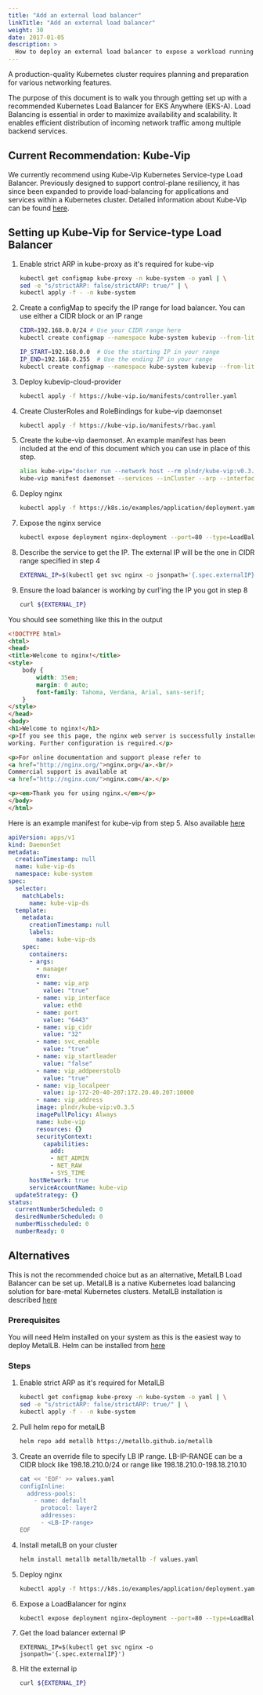 ```yaml
---
title: "Add an external load balancer"
linkTitle: "Add an external load balancer"
weight: 30
date: 2017-01-05
description: >
  How to deploy an external load balancer to expose a workload running in EKS-A
---
```


<!-- overview -->

A production-quality Kubernetes cluster requires planning and preparation for various networking features.

<!-- body -->


The purpose of this document is to walk you through getting set up with a recommended Kubernetes Load Balancer for EKS Anywhere (EKS-A).
Load Balancing is essential in order to maximize availability and scalability. It enables efficient distribution of incoming network traffic among multiple backend services.


## Current Recommendation: Kube-Vip

We currently recommend using Kube-Vip Kubernetes Service-type Load Balancer. Previously designed to support control-plane resiliency, it has since been expanded to provide load-balancing for applications and services within a Kubernetes cluster. Detailed information about Kube-Vip can be found [here](https://kube-vip.io/).

## Setting up Kube-Vip for Service-type Load Balancer

1. Enable strict ARP in kube-proxy as it's required for kube-vip
    ```bash
    kubectl get configmap kube-proxy -n kube-system -o yaml | \
    sed -e "s/strictARP: false/strictARP: true/" | \
    kubectl apply -f - -n kube-system
    ```

2. Create a configMap to specify the IP range for load balancer. You can use either a CIDR block or an IP range

    ```bash
    CIDR=192.168.0.0/24 # Use your CIDR range here
    kubectl create configmap --namespace kube-system kubevip --from-literal cidr-global=${CIDR}
    ```
    ```bash
    IP_START=192.168.0.0  # Use the starting IP in your range
    IP_END=192.168.0.255  # Use the ending IP in your range
    kubectl create configmap --namespace kube-system kubevip --from-literal range-global=${IP_START}-${IP_END}
    ```

3. Deploy kubevip-cloud-provider 

    ```bash
    kubectl apply -f https://kube-vip.io/manifests/controller.yaml
    ```

4. Create ClusterRoles and RoleBindings for kube-vip daemonset

    ```bash
    kubectl apply -f https://kube-vip.io/manifests/rbac.yaml
    ```

5. Create the kube-vip daemonset. An example manifest has been included at the end of this document which you can use in place of this step.

    ```bash
    alias kube-vip="docker run --network host --rm plndr/kube-vip:v0.3.5"
    kube-vip manifest daemonset --services --inCluster --arp --interface eth0 | kubectl apply -f -
    ```   
 
6. Deploy nginx 

    ```bash
    kubectl apply -f https://k8s.io/examples/application/deployment.yaml
    ```

7. Expose the nginx service

    ```bash
    kubectl expose deployment nginx-deployment --port=80 --type=LoadBalancer --name=nginx
    ```

8. Describe the service to get the IP. The external IP will be the one in CIDR range specified in step 4

    ```bash
    EXTERNAL_IP=$(kubectl get svc nginx -o jsonpath='{.spec.externalIP}')
    ```

9. Ensure the load balancer is working by curl'ing the IP you got in step 8

    ```bash
    curl ${EXTERNAL_IP}
    ```   
 
You should see something like this in the output

```html
<!DOCTYPE html>
<html>
<head>
<title>Welcome to nginx!</title>
<style>
    body {
        width: 35em;
        margin: 0 auto;
        font-family: Tahoma, Verdana, Arial, sans-serif;
    }
</style>
</head>
<body>
<h1>Welcome to nginx!</h1>
<p>If you see this page, the nginx web server is successfully installed and
working. Further configuration is required.</p>

<p>For online documentation and support please refer to
<a href="http://nginx.org/">nginx.org</a>.<br/>
Commercial support is available at
<a href="http://nginx.com/">nginx.com</a>.</p>

<p><em>Thank you for using nginx.</em></p>
</body>
</html>

```

Here is an example manifest for kube-vip from step 5. Also available [here](https://raw.githubusercontent.com/kube-vip/kube-vip/f0f0ec3bc953d4b42c78f1b35ba944804a9e31aa/example/deploy/0.3.5.yaml)

```yaml
apiVersion: apps/v1
kind: DaemonSet
metadata:
  creationTimestamp: null
  name: kube-vip-ds
  namespace: kube-system
spec:
  selector:
    matchLabels:
      name: kube-vip-ds
  template:
    metadata:
      creationTimestamp: null
      labels:
        name: kube-vip-ds
    spec:
      containers:
      - args:
        - manager
        env:
        - name: vip_arp
          value: "true"
        - name: vip_interface
          value: eth0
        - name: port
          value: "6443"
        - name: vip_cidr
          value: "32"
        - name: svc_enable
          value: "true"
        - name: vip_startleader
          value: "false"
        - name: vip_addpeerstolb
          value: "true"
        - name: vip_localpeer
          value: ip-172-20-40-207:172.20.40.207:10000
        - name: vip_address
        image: plndr/kube-vip:v0.3.5
        imagePullPolicy: Always
        name: kube-vip
        resources: {}
        securityContext:
          capabilities:
            add:
            - NET_ADMIN
            - NET_RAW
            - SYS_TIME
      hostNetwork: true
      serviceAccountName: kube-vip
  updateStrategy: {}
status:
  currentNumberScheduled: 0
  desiredNumberScheduled: 0
  numberMisscheduled: 0
  numberReady: 0
```


## Alternatives

This is not the recommended choice but as an alternative, MetalLB Load Balancer can be set up. MetalLB is a native Kubernetes load balancing solution for bare-metal Kubernetes clusters. MetalLB installation is described [here](https://metallb.universe.tf/installation/)

### Prerequisites

You will need Helm installed on your system as this is the easiest way to deploy MetalLB. Helm can be installed from [here](https://helm.sh/docs/intro/install/)

### Steps

1. Enable strict ARP as it's required for MetalLB

    ```bash
    kubectl get configmap kube-proxy -n kube-system -o yaml | \
    sed -e "s/strictARP: false/strictARP: true/" | \
    kubectl apply -f - -n kube-system
    ```

2. Pull helm repo for metalLB

    ```bash
    helm repo add metallb https://metallb.github.io/metallb
    ```

3. Create an override file to specify LB IP range. LB-IP-RANGE can be a CIDR block like 198.18.210.0/24 or range like 198.18.210.0-198.18.210.10

    ```bash
    cat << 'EOF' >> values.yaml
    configInline:
      address-pools:
        - name: default
          protocol: layer2
          addresses:
          - <LB-IP-range>
    EOF
    ```

4. Install metalLB on your cluster

    ```bash
    helm install metallb metallb/metallb -f values.yaml
    ```

5. Deploy nginx

    ```bash
    kubectl apply -f https://k8s.io/examples/application/deployment.yaml
    ```

6. Expose a LoadBalancer for nginx 

    ```bash
    kubectl expose deployment nginx-deployment --port=80 --type=LoadBalancer --name=nginx
    ```

7. Get the load balancer external IP

    ```
    EXTERNAL_IP=$(kubectl get svc nginx -o jsonpath='{.spec.externalIP}')
    ```

8. Hit the external ip

    ```bash
    curl ${EXTERNAL_IP}
    ```